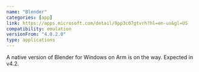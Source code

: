 ```yaml
---
name: "Blender"
categories: [app]
link: https://apps.microsoft.com/detail/9pp3c07gtvrh?hl=en-us&gl=US
compatibility: emulation
versionFrom: "4.0.2.0"
type: applications
---
```


A native version of Blender for Windows on Arm is on the way. Expected in v4.2.
